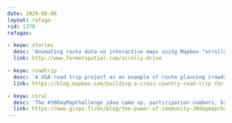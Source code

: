 ```yaml
---
date: 2020-08-06
layout: rafaga
rid: 1379
rafagas:

- keyw: stories
  desc: 'Animating route data on interactive maps using Mapbox "scrollytelling" template and Turf.js library'
  link: http://www.formerspatial.com/scrolly-drive

- keyw: roadtrip
  desc: 'A USA road trip project as an example of route planning crowdsourced art'
  link: https://blog.mapbox.com/building-a-cross-country-road-trip-for-the-50-states-project-b0714befd418

- keyw: viral
  desc: 'The #30DayMapChallenge idea came up, participation numbers, breakdown by tools, and links to a couple of galleries that collected all the maps produced'
  link: https://www.gispo.fi/en/blog/the-power-of-community-30daymapchallenge/
---
```

